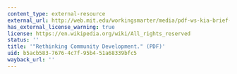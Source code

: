 ```yaml
---
content_type: external-resource
external_url: http://web.mit.edu/workingsmarter/media/pdf-ws-kia-brief-0701.pdf
has_external_license_warning: true
license: https://en.wikipedia.org/wiki/All_rights_reserved
status: ''
title: '"Rethinking Community Development." (PDF)'
uid: b5acb583-7676-4c7f-95b4-51a68339bfc5
wayback_url: ''
---
```

